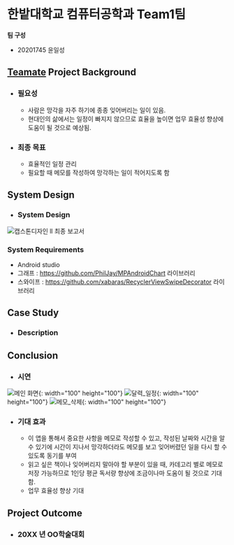 # 한밭대학교 컴퓨터공학과 Team1팀

**팀 구성**
- 20201745 윤일성

## <u>Teamate</u> Project Background
- ### 필요성
  - 사람은 망각을 자주 하기에 종종 잊어버리는 일이 있음.
  - 현대인의 삶에서는 일정이 빠지지 않으므로 효율을 높이면 업무 효율성 향상에 도움이 될 것으로 예상됨.
- ### 최종 목표
  - 효율적인 일정 관리
  - 필요할 때 메모를 작성하여 망각하는 일이 적어지도록 함 
  
  
## System Design
  - ### System Design
   ![캡스톤디자인 ll 최종 보고서](https://github.com/HBNU-SWUNIV/come-capstone23-team-1/assets/64230151/a2168dc8-31bb-4f90-9a5b-461adbad4faa)

  ### System Requirements
  - Android studio
  - 그래프 : https://github.com/PhilJay/MPAndroidChart 라이브러리
  - 스와이프 : https://github.com/xabaras/RecyclerViewSwipeDecorator 라이브러리


    
## Case Study
  - ### Description


  
## Conclusion
  - ### 시연
  ![메인 화면](https://github.com/HBNU-SWUNIV/come-capstone23-team-1/assets/64230151/d9d7d11e-fb36-40e2-bba9-dfe2d3e16911){: width="100" height="100"}
  ![달력_일정](https://github.com/HBNU-SWUNIV/come-capstone23-team-1/assets/64230151/9a8f0fb8-ccdb-4998-b236-a8afef41e521){: width="100" height="100"}
  ![메모_삭제](https://github.com/HBNU-SWUNIV/come-capstone23-team-1/assets/64230151/0f0e5de5-0d05-433e-a122-b861c0706e37){: width="100" height="100"}

  - ### 기대 효과
     - 이 앱을 통해서 중요한 사항을 메모로 작성할 수 있고, 작성된 날짜와 시간을 알 수 있기에 시간이 지나서 망각하더라도 메모를 보고 잊어버렸던 일을 다시 할 수 있도록 동기를 부여
     - 읽고 싶은 책이나 잊어버리지 말아야 할 부분이 있을 때, 카데고리 별로 메모로 저장 가능하므로 1인당 평균 독서량 향상에 조금이나마 도움이 될 것으로 기대함.
     - 업무 효율성 향상 기대
## Project Outcome
- ### 20XX 년 OO학술대회 

